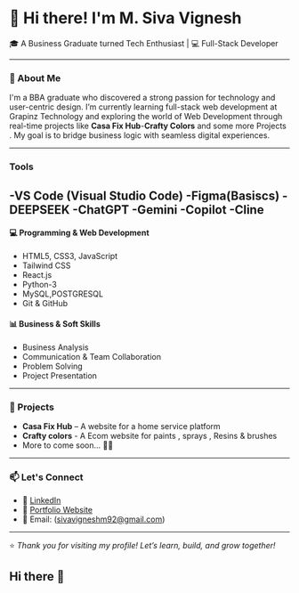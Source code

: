 # 👋 Hi there! I'm M. Siva Vignesh

🎓 A Business Graduate turned Tech Enthusiast | 💻 Full-Stack Developer  

---

### 🧠 About Me

I'm a BBA graduate who discovered a strong passion for technology and user-centric design. I’m currently learning full-stack web development at Grapinz Technology and exploring the world of Web Development  through real-time projects like **Casa Fix Hub**-**Crafty Colors**  and some more Projects . My goal is to bridge business logic with seamless digital experiences.

---

### Tools
-VS Code (Visual Studio Code) 
-Figma(Basiscs)
-DEEPSEEK
-ChatGPT
-Gemini
-Copilot
-Cline
-
#### 💻 Programming & Web Development
- HTML5, CSS3, JavaScript
- Tailwind CSS
- React.js
- Python-3
- MySQL,POSTGRESQL
- Git & GitHub


#### 📊 Business & Soft Skills
- Business Analysis
- Communication & Team Collaboration
- Problem Solving
- Project Presentation

---

### 🚀 Projects

- **Casa Fix Hub** – A website for a home service platform
- **Crafty colors** - A Ecom website for paints ,  sprays , Resins & brushes 
- More to come soon... 👨‍💻

---

### 📫 Let's Connect

- 🔗 [LinkedIn](https://www.linkedin.com/in/siva-vignesh-135318298) 
- 💼 [Portfolio Website](https://3d-portfolio-sivas-projects-9ed8b920.vercel.app/)
- 📧 Email: (sivavigneshm92@gmail.com)
---

⭐ *Thank you for visiting my profile! Let’s learn, build, and grow together!*
## Hi there 👋

<!--
**Siva010q/Siva010q** is a ✨ _special_ ✨ repository because its `README.md` (this file) appears on your GitHub profile.

Here are some ideas to get you started:

- 🔭 I’m currently working on ...
- 🌱 I’m currently learning ...
- 👯 I’m looking to collaborate on ...
- 🤔 I’m looking for help with ...
- 💬 Ask me about ...
- 📫 How to reach me: ...
- 😄 Pronouns: ...
- ⚡ Fun fact: ...
-->
